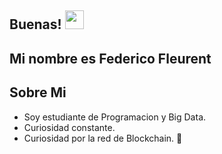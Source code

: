 ## Buenas! <img src="https://raw.githubusercontent.com/iampavangandhi/iampavangandhi/master/gifs/Hi.gif" width="30px"></h2>

## Mi nombre es Federico Fleurent 

## Sobre Mi 
- Soy estudiante de Programacion y Big Data. 
- Curiosidad constante.
- Curiosidad por la red de Blockchain. 👀
